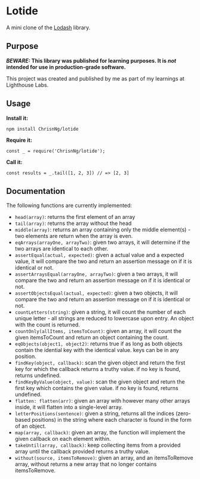 # Lotide

A mini clone of the [Lodash](https://lodash.com) library.

## Purpose

**_BEWARE:_ This library was published for learning purposes. It is _not_ intended for use in production-grade software.**

This project was created and published by me as part of my learnings at Lighthouse Labs. 

## Usage

**Install it:**

`npm install ChrisnNg/lotide`

**Require it:**

`const _ = require('ChrisnNg/lotide');`

**Call it:**

`const results = _.tail([1, 2, 3]) // => [2, 3]`

## Documentation

The following functions are currently implemented:

* `head(array)`: returns the first element of an array
* `tail(array)`: returns the array without the head
* `middle(array)`: returns an array containing only the middle element(s) - two elements are return when the array is even.
* `eqArrays(arrayOne, arrayTwo)`: given two arrays, it will determine if the two arrays are identical to each other.
* `assertEqual(actual, expected)`: given a actual value and a expected value, it will compare the two and return an assertion message on if it is identical or not.
* `assertArraysEqual(arrayOne, arrayTwo)`: given a two arrays, it will compare the two and return an assertion message on if it is identical or not.
* `assertObjectsEqual(actual, expected)`: given a two objects, it will compare the two and return an assertion message on if it is identical or not.
* `countLetters(string)`: given a string, it will count the number of each unique letter - all strings are reduced to lowercase upon entry. An object with the count is returned.
* `countOnly(allItems, itemsToCount)`: given an array, it will count the given itemsToCount and return an object containing the count.
* `eqObjects(object1, object2)`:  returns true if as long as both objects contain the idential key with the identical value. keys can be in any position.
* `findKey(object, callback)`: scan the given object and return the first key for which the callback returns a truthy value. if no key is found, returns undefined.
* `findKeyByValue(object, value)`: scan the given object and return the first key which contains the given value. if no key is found, returns undefined.
* `flatten: flatten(arr)`: given an array with however many other arrays inside, it will flatten into a single-level array.
* `letterPositions(sentence)`: given a string, returns all the indices (zero-based positions) in the string where each character is found in the form of an object.
* `map(array, callback)`: given an array, the function will implement the given callback on each element within.
* `takeUntil(array, callback)`: keep collecting items from a provided array until the callback provided returns a truthy value.
* `without(source, itemsToRemove)`: given an array, and an itemsToRemove array, without returns a new array that no longer contains itemsToRemove.